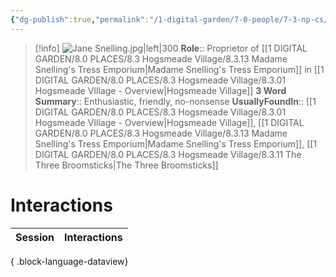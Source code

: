 ```yaml
---
{"dg-publish":true,"permalink":"/1-digital-garden/7-0-people/7-3-np-cs/jane-snelling/","tags":["#person","#hogsmeade","#hogsmeade-resident","#shopkeeper"]}
---
```


>[!info] 
>![Jane Snelling.jpg|left|300](/img/user/1%20DIGITAL%20GARDEN/7.0%20PEOPLE/7.3%20NPCs/Headshots/Jane%20Snelling.jpg)
>**Role**:: Proprietor of [[1 DIGITAL GARDEN/8.0 PLACES/8.3 Hogsmeade Village/8.3.13 Madame Snelling's Tress Emporium\|Madame Snelling's Tress Emporium]] in [[1 DIGITAL GARDEN/8.0 PLACES/8.3 Hogsmeade Village/8.3.01 Hogsmeade VIllage - Overview\|Hogsmeade Village]]
>**3 Word Summary**:: Enthusiastic, friendly, no-nonsense
>**UsuallyFoundIn**:: [[1 DIGITAL GARDEN/8.0 PLACES/8.3 Hogsmeade Village/8.3.01 Hogsmeade VIllage - Overview\|Hogsmeade Village]], [[1 DIGITAL GARDEN/8.0 PLACES/8.3 Hogsmeade Village/8.3.13 Madame Snelling's Tress Emporium\|Madame Snelling's Tress Emporium]], [[1 DIGITAL GARDEN/8.0 PLACES/8.3 Hogsmeade Village/8.3.11 The Three Broomsticks\|The Three Broomsticks]]

# Interactions

| Session | Interactions |
| ------- | ------------ |

{ .block-language-dataview}
